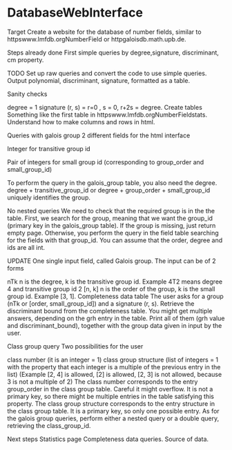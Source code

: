 # DatabaseWebInterface
Target Create a website for the database of number fields, similar to httpswww.lmfdb.orgNumberField or httpgaloisdb.math.upb.de.

Steps already done First simple queries by degree,signature, discriminant, cm property.

TODO Set up raw queries and convert the code to use simple queries. Output polynomial, discriminant, signature, formatted as a table.

Sanity checks

degree = 1
signature (r, s) = r=0 , s = 0, r+2s = degree.
Create tables Something like the first table in httpswww.lmfdb.orgNumberFieldstats. Understand how to make columns and rows in html.

Queries with galois group 2 different fields for the html interface

Integer for transitive group id

Pair of integers for small group id (corresponding to group_order and small_group_id)

To perform the query in the galois_group table, you also need the degree. degree + transitive_group_id or degree + group_order + small_group_id uniquely identifies the group.

No nested queries We need to check that the required group is in the the table. First, we search for the group, meaning that we want the group_id (primary key in the galois_group table). If the group is missing, just return empty page. Otherwise, you perform the query in the field table searching for the fields with that group_id. You can assume that the order, degree and ids are all int.

UPDATE One single input field, called Galois group. The input can be of 2 forms

nTk n is the degree, k is the transitive group id. Example 4T2 means degree 4 and transitive group id 2
[n, k] n is the order of the group, k is the small group id. Example [3, 1].
Completeness data table The user asks for a group (nTk or [order, small_group_id]) and a signature (r, s). Retrieve the discriminant bound from the completeness table. You might get multiple answers, depending on the grh entry in the table. Print all of them (grh value and discriminant_bound), together with the group data given in input by the user.

Class group query Two possibilities for the user

class number (it is an integer = 1)
class group structure (list of integers = 1 with the property that each integer is a multiple of the previous entry in the list) (Example [2, 4] is allowed, [2] is allowed, [2, 3] is not allowed, because 3 is not a multiple of 2)
The class number corresponds to the entry group_order in the class group table. Careful it might overflow. It is not a primary key, so there might be multiple entries in the table satisfying this property. The class group structure corresponds to the entry structure in the class group table. It is a primary key, so only one possible entry. As for the galois group queries, perform either a nested query or a double query, retrieving the class_group_id.

Next steps Statistics page Completeness data queries. Source of data.
